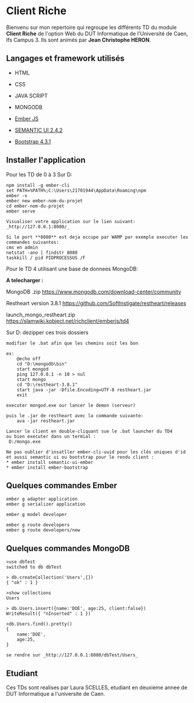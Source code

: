 Client Riche
============

Bienvenu sur mon repertoire qui regroupe les différents TD du module **Client Riche**
de l'option Web du DUT Informatique de l'Université de Caen, Ifs Campus 3.
Ils sont animés par **Jean Christophe HERON**.


Langages et framework utilisés
------------------------------
* HTML
* CSS
* JAVA SCRIPT
* MONGODB

* [Ember JS](https://emberjs.com/)
* [SEMANTIC UI 2.4.2](https://semantic-ui.com/)
* [Bootstrap 4.3.1](https://getbootstrap.com/)

Installer l'application
-----------------------

Pour les TD de 0 à 3
 Sur D:
 
	npm install -g ember-cli	
	set PATH=%PATH%;C:\Users\21701944\AppData\Roaming\npm	
	ember -v
	ember new ember-nom-du-projet
	cd ember-nom-du-projet
	ember serve
	
	Visualiser votre application sur le lien suivant: _http://127.0.0.1:8080/_
	
	Si le port **8080** est deja occupe par WAMP par exemple executer les commandes suivantes:
	cms en admin
	netstat -ano | findstr 8080
	taskkill / pid PIDPROCESSUS /F
	
Pour le TD 4 utilisant une base de donnees MongoDB:

**A telecharger :**

MongoDB  .zip
https://www.mongodb.com/download-center/community 

Restheart version 3.8.1
https://github.com/SoftInstigate/restheart/releases

launch_mongo_restheart.zip
https://slamwiki.kobject.net/richclient/emberjs/td4

Sur D:
	dezipper ces trois dossiers
	
	modifier le .bat afin que les chemins soit les bon
	
	ex:
		@echo off		
		cd "D:\mongodb\bin"			
		start mongod				
		ping 127.0.0.1 -n 10 > nul				
		start mongo								
		cd "D:\restheart-3.8.1"				
		start java -jar -Dfile.Encoding=UTF-8 restheart.jar				
		exit
				
	executer mongod.exe our lancer le demon (serveur)
	
	puis le .jar de restheart avec la commande suivante:
		ava -jar restheart.jar
		
	Lancer le client en double-cliquant sue le .bat launcher du TD4
	ou bien executer dans un termial :
	 D:/mongo.exe

	Ne pas oublier d'insatller ember-cli-uuid pour les clés uniques d'id
	et aussi semantic ui ou bootstrap pour le rendu client :
	* ember install semantic-ui-ember
	* ember install ember-bootstrap
	
Quelques commandes Ember
------------------------

	ember g adapter application
	ember g serializer application
	
	ember g model developer
	
	ember g route developers
	ember g route developers/new

Quelques commandes MongoDB
--------------------------

	>use dbTest
	switched to db dbTest

	> db.createCollection('Users',{})
	{ "ok" : 1 }
	
	>show collections
	Users

	> db.Users.insert({name:'DOE', age:25, client:false})
	WriteResult({ "nInserted" : 1 })
	
	>db.Users.find().pretty()
	{
		name:'DOE',
		age:25,
	}

	se rendre sur _http://127.0.0.1:8080/dbTest/Users_

Etudiant
--------

Ces TDs sont realises par Laura SCELLES, etudiant en deuxieme annee de DUT Informatique
a l'universite de Caen.














